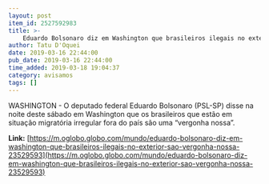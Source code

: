 ```yaml
---
layout: post
item_id: 2527592983
title: >-
    Eduardo Bolsonaro diz em Washington que brasileiros ilegais no exterior são ‘vergonha nossa’
author: Tatu D'Oquei
date: 2019-03-16 22:44:00
pub_date: 2019-03-16 22:44:00
time_added: 2019-03-18 19:04:37
category: avisamos
tags: []
---
```


WASHINGTON - O deputado federal Eduardo Bolsonaro (PSL-SP) disse na noite deste sábado em Washington que os brasileiros que estão em situação migratória irregular fora do país são uma “vergonha nossa”.

**Link:** [https://m.oglobo.globo.com/mundo/eduardo-bolsonaro-diz-em-washington-que-brasileiros-ilegais-no-exterior-sao-vergonha-nossa-23529593](https://m.oglobo.globo.com/mundo/eduardo-bolsonaro-diz-em-washington-que-brasileiros-ilegais-no-exterior-sao-vergonha-nossa-23529593)

